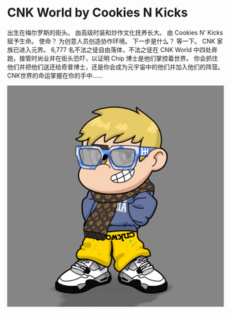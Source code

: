 # CNK World by Cookies N Kicks

出生在梅尔罗斯的街头。 由高级时装和炒作文化抚养长大。 由 Cookies N' Kicks 赋予生命。 使命？ 为创意人员创造协作环境。 下一步是什么？ 等一下。 CNK 家族已进入元界。 6,777 名不法之徒自由落体，不法之徒在 CNK World 中四处奔跑，接管时尚业并在街头恐吓，以证明 Chip 博士是他们掌控着世界。 你会抓住他们并把他们送还给奇普博士，还是你会成为元宇宙中的他们并加入他们的阵营。 CNK世界的命运掌握在你的手中……

![nft](微信截图_20220902204911.png)
